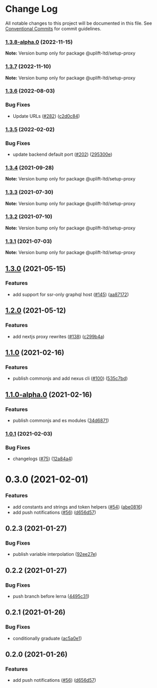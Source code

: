 # Change Log

All notable changes to this project will be documented in this file.
See [Conventional Commits](https://conventionalcommits.org) for commit guidelines.

### [1.3.8-alpha.0](https://github.com/uplift-ltd/nexus/compare/@uplift-ltd/setup-proxy@1.3.7...@uplift-ltd/setup-proxy@1.3.8-alpha.0) (2022-11-15)

**Note:** Version bump only for package @uplift-ltd/setup-proxy





### [1.3.7](https://github.com/uplift-ltd/nexus/compare/@uplift-ltd/setup-proxy@1.3.6...@uplift-ltd/setup-proxy@1.3.7) (2022-11-10)

**Note:** Version bump only for package @uplift-ltd/setup-proxy





### [1.3.6](https://github.com/uplift-ltd/nexus/compare/@uplift-ltd/setup-proxy@1.3.5...@uplift-ltd/setup-proxy@1.3.6) (2022-08-03)


### Bug Fixes

* Update URLs ([#282](https://github.com/uplift-ltd/nexus/issues/282)) ([c2d0c84](https://github.com/uplift-ltd/nexus/commit/c2d0c843c8eb18c4a9ae360ee2d840f5be388fac))



### [1.3.5](https://github.com/uplift-ltd/nexus/compare/@uplift-ltd/setup-proxy@1.3.4...@uplift-ltd/setup-proxy@1.3.5) (2022-02-02)


### Bug Fixes

* update backend default port ([#202](https://github.com/uplift-ltd/nexus/issues/202)) ([295300e](https://github.com/uplift-ltd/nexus/commit/295300edcf8be71775ada7352e4f3cb8ba0fe6b9))



### [1.3.4](https://github.com/uplift-ltd/nexus/compare/@uplift-ltd/setup-proxy@1.3.3...@uplift-ltd/setup-proxy@1.3.4) (2021-09-28)

**Note:** Version bump only for package @uplift-ltd/setup-proxy





### [1.3.3](https://github.com/uplift-ltd/nexus/compare/@uplift-ltd/setup-proxy@1.3.2...@uplift-ltd/setup-proxy@1.3.3) (2021-07-30)

**Note:** Version bump only for package @uplift-ltd/setup-proxy





### [1.3.2](https://github.com/uplift-ltd/nexus/compare/@uplift-ltd/setup-proxy@1.3.1...@uplift-ltd/setup-proxy@1.3.2) (2021-07-10)

**Note:** Version bump only for package @uplift-ltd/setup-proxy





### [1.3.1](https://github.com/uplift-ltd/nexus/compare/@uplift-ltd/setup-proxy@1.3.0...@uplift-ltd/setup-proxy@1.3.1) (2021-07-03)

**Note:** Version bump only for package @uplift-ltd/setup-proxy





## [1.3.0](https://github.com/uplift-ltd/nexus/compare/@uplift-ltd/setup-proxy@1.2.0...@uplift-ltd/setup-proxy@1.3.0) (2021-05-15)


### Features

* add support for ssr-only graphql host ([#145](https://github.com/uplift-ltd/nexus/issues/145)) ([aa87172](https://github.com/uplift-ltd/nexus/commit/aa871729305ed4078801ab8b8e28384b466a559a))



## [1.2.0](https://github.com/uplift-ltd/nexus/compare/@uplift-ltd/setup-proxy@1.1.0...@uplift-ltd/setup-proxy@1.2.0) (2021-05-12)


### Features

* add nextjs proxy rewrites ([#138](https://github.com/uplift-ltd/nexus/issues/138)) ([c299b4a](https://github.com/uplift-ltd/nexus/commit/c299b4af47c32eee449b9e405e0e0e67f74b49b3))



## [1.1.0](https://github.com/uplift-ltd/nexus/compare/@uplift-ltd/setup-proxy@1.0.1...@uplift-ltd/setup-proxy@1.1.0) (2021-02-16)


### Features

* publish commonjs and add nexus cli ([#100](https://github.com/uplift-ltd/nexus/issues/100)) ([535c7bd](https://github.com/uplift-ltd/nexus/commit/535c7bd0ad8224b9dde814f18f9d5082366061e1))



## [1.1.0-alpha.0](https://github.com/uplift-ltd/nexus/compare/@uplift-ltd/setup-proxy@1.0.1...@uplift-ltd/setup-proxy@1.1.0-alpha.0) (2021-02-16)


### Features

* publish commonjs and es modules ([34d6871](https://github.com/uplift-ltd/nexus/commit/34d6871f720efebf2d48773ae1e17c8dc6fd652d))



### [1.0.1](https://github.com/uplift-ltd/nexus/compare/@uplift-ltd/setup-proxy@0.3.0...@uplift-ltd/setup-proxy@1.0.1) (2021-02-03)


### Bug Fixes

* changelogs ([#75](https://github.com/uplift-ltd/nexus/issues/75)) ([12a84a4](https://github.com/uplift-ltd/nexus/commit/12a84a443f74257efe930d0dcf96b61635643dcd))



# 0.3.0 (2021-02-01)


### Features

* add constants and strings and token helpers ([#54](https://github.com/uplift-ltd/nexus/issues/54))
  ([abe0816](https://github.com/uplift-ltd/nexus/commit/abe08162dec2552c083680fde4ce80bf9d4b6675))
* add push notifications ([#56](https://github.com/uplift-ltd/nexus/issues/56))
  ([d656d57](https://github.com/uplift-ltd/nexus/commit/d656d57fa545c77c9c28aab77e57ea43a2bacc60))





## 0.2.3 (2021-01-27)


### Bug Fixes

* publish variable interpolation
  ([92ee27e](https://github.com/uplift-ltd/nexus/commit/92ee27e2b1a473d14e95120fd9835f90e2b4b0d0))





## 0.2.2 (2021-01-27)


### Bug Fixes

* push branch before lerna
  ([4495c31](https://github.com/uplift-ltd/nexus/commit/4495c311019edad65242fddfcbec3763a86f528c))





## 0.2.1 (2021-01-26)


### Bug Fixes

* conditionally graduate
  ([ac5a0e1](https://github.com/uplift-ltd/nexus/commit/ac5a0e1fc880399a0b498e7eac042f1572fee991))





## 0.2.0 (2021-01-26)

### Features

* add push notifications ([#56](https://github.com/uplift-ltd/nexus/issues/56))
  ([d656d57](https://github.com/uplift-ltd/nexus/commit/d656d57fa545c77c9c28aab77e57ea43a2bacc60))
